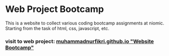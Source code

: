 # Web Project Bootcamp
This is a website to collect various coding bootcamp assignments at niomic. Starting from the task of html, css, javascript, etc.

### visit to web project: [muhammadnurfikri.github.io "Website Bootcamp"](http://muhammadnurfikri.github.io "Website Bootcamp")
